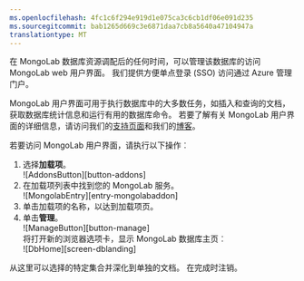 ```yaml
---
ms.openlocfilehash: 4fc1c6f294e919d1e075ca3c6cb1df06e091d235
ms.sourcegitcommit: bab1265d669c3e6871daa7cb8a5640a47104947a
translationtype: MT
---
```

在 MongoLab 数据库资源调配后的任何时间，可以管理该数据库的访问 MongoLab web 用户界面。 我们提供方便单点登录 (SSO) 访问通过 Azure 管理门户。

MongoLab 用户界面可用于执行数据库中的大多数任务，如插入和查询的文档，获取数据库统计信息和运行有用的数据库命令。 若要了解有关 MongoLab 用户界面的详细信息，请访问我们的[支持页面](http://support.mongolab.com)和我们的[博客](http://blog.mongolab.com)。

若要访问 MongoLab 用户界面，请执行以下操作︰

1. 选择**加载项**。  
![AddonsButton][button-addons]
1. 在加载项列表中找到您的 MongoLab 服务。  
![MongolabEntry][entry-mongolabaddon]
1. 单击加载项的名称，以达到加载项页。
1. 单击**管理**。  
![ManageButton][button-manage]  
将打开新的浏览器选项卡，显示 MongoLab 数据库主页︰  
![DbHome][screen-dblanding]

从这里可以选择的特定集合并深化到单独的文档。 在完成时注销。

[输入 mongolabaddon]: ./media/howto-access-mongolab-ui/entry-mongolabaddon.png
[-管理按钮的]: ./media/howto-access-mongolab-ui/button-manage.png
[按钮加载项]: ./media/howto-access-mongolab-ui/button-addons.png
[屏幕 dblanding]: ./media/howto-access-mongolab-ui/screen-mongolab_dblanding.png
